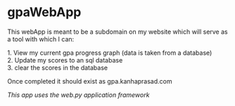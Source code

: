 # gpaWebApp

This webApp is meant to be a subdomain on my website which will serve as a tool with which I can:
<p>
1. View my current gpa progress graph (data is taken from a database) </br>
2. Update my scores to an sql database </br>
3. clear the scores in the database
</p>
Once completed it should exist as gpa.kanhaprasad.com 

*This app uses the web.py application framework*
